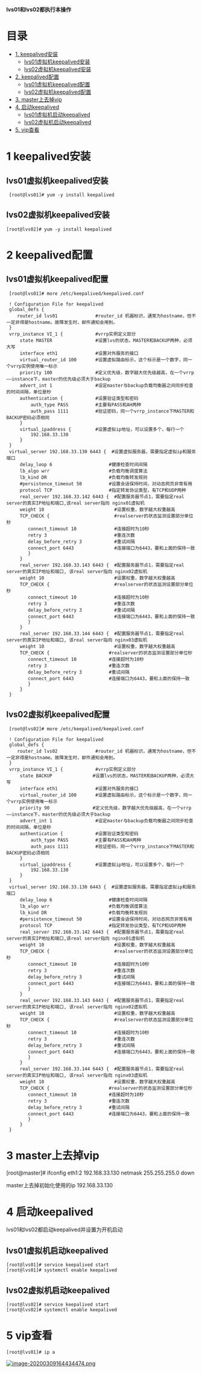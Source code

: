 
**lvs01和lvs02都执行本操作**

# 目录
* [1. keepalived安装](#1-keepalived安装)
  * [lvs01虚拟机keepalived安装](#lvs01虚拟机keepalived安装)
  * [lvs02虚拟机keepalived安装](#lvs02虚拟机keepalived安装)
* [2. keepalived配置](#2-keepalived配置)
  * [lvs01虚拟机keepalived配置](#lvs01虚拟机keepalived配置)
  * [lvs02虚拟机keepalived配置](#lvs02虚拟机keepalived配置)
* [3. master上去掉vip](#3-master上去掉vip)
* [4. 启动keepalived](#4-启动keepalived)
  * [lvs01虚拟机启动keepalived](#lvs01虚拟机启动keepalived)
  * [lvs02虚拟机启动keepalived](#lvs02虚拟机启动keepalived)
* [5. vip查看](#5-vip查看)


# 1 keepalived安装

## lvs01虚拟机keepalived安装
 
     [root@lvs01]# yum -y install keepalived
     
 
## lvs02虚拟机keepalived安装

    [root@lvs02]# yum -y install keepalived


# 2 keepalived配置

## lvs01虚拟机keepalived配置


     [root@lvs01]# more /etc/keepalived/keepalived.conf

     ! Configuration File for keepalived
     global_defs {
        router_id lvs01              #router_id 机器标识，通常为hostname，但不一定非得是hostname。故障发生时，邮件通知会用到。
     }
     vrrp_instance VI_1 {            #vrrp实例定义部分
         state MASTER                #设置lvs的状态，MASTER和BACKUP两种，必须大写 
         interface eth1              #设置对外服务的接口
         virtual_router_id 100       #设置虚拟路由标示，这个标示是一个数字，同一个vrrp实例使用唯一标示 
         priority 100                #定义优先级，数字越大优先级越高，在一个vrrp——instance下，master的优先级必须大于backup
         advert_int 1                #设定master与backup负载均衡器之间同步检查的时间间隔，单位是秒
         authentication {            #设置验证类型和密码
             auth_type PASS          #主要有PASS和AH两种
             auth_pass 1111          #验证密码，同一个vrrp_instance下MASTER和BACKUP密码必须相同
         }
         virtual_ipaddress {         #设置虚拟ip地址，可以设置多个，每行一个
             192.168.33.130
         }
     }
     virtual_server 192.168.33.130 6443 {  #设置虚拟服务器，需要指定虚拟ip和服务端口
         delay_loop 6                     #健康检查时间间隔
         lb_algo wrr                      #负载均衡调度算法
         lb_kind DR                       #负载均衡转发规则
         #persistence_timeout 50          #设置会话保持时间，对动态网页非常有用
         protocol TCP                     #指定转发协议类型，有TCP和UDP两种
         real_server 192.168.33.142 6443 {  #配置服务器节点1，需要指定real server的真实IP地址和端口,该real server指向 nginx01虚拟机 
         weight 10                          #设置权重，数字越大权重越高
         TCP_CHECK {                        #realserver的状态监测设置部分单位秒
            connect_timeout 10              #连接超时为10秒
            retry 3                         #重连次数
            delay_before_retry 3            #重试间隔
            connect_port 6443               #连接端口为6443，要和上面的保持一致
            }
         }
         real_server 192.168.33.143 6443 {  #配置服务器节点1，需要指定real server的真实IP地址和端口, 该real server指向 nginx02虚拟机 
         weight 10                          #设置权重，数字越大权重越高
         TCP_CHECK {                        #realserver的状态监测设置部分单位秒
            connect_timeout 10              #连接超时为10秒
            retry 3                         #重连次数
            delay_before_retry 3            #重试间隔
            connect_port 6443               #连接端口为6443，要和上面的保持一致
            }
         }
         real_server 192.168.33.144 6443 {  #配置服务器节点1，需要指定real server的真实IP地址和端口, 该real server指向 nginx03虚拟机 
         weight 10                          #设置权重，数字越大权重越高
         TCP_CHECK {                      #realserver的状态监测设置部分单位秒
            connect_timeout 10            #连接超时为10秒
            retry 3                       #重连次数
            delay_before_retry 3          #重试间隔
            connect_port 6443             #连接端口为6443，要和上面的保持一致
            }
         }
     }

## lvs02虚拟机keepalived配置


     [root@lvs02]# more /etc/keepalived/keepalived.conf

     ! Configuration File for keepalived
     global_defs {
        router_id lvs02              #router_id 机器标识，通常为hostname，但不一定非得是hostname。故障发生时，邮件通知会用到。
     }
     vrrp_instance VI_1 {            #vrrp实例定义部分
         state BACKUP               #设置lvs的状态，MASTER和BACKUP两种，必须大写 
         interface eth1              #设置对外服务的接口
         virtual_router_id 100       #设置虚拟路由标示，这个标示是一个数字，同一个vrrp实例使用唯一标示 
         priority 90                #定义优先级，数字越大优先级越高，在一个vrrp——instance下，master的优先级必须大于backup
         advert_int 1                #设定master与backup负载均衡器之间同步检查的时间间隔，单位是秒
         authentication {            #设置验证类型和密码
             auth_type PASS          #主要有PASS和AH两种
             auth_pass 1111          #验证密码，同一个vrrp_instance下MASTER和BACKUP密码必须相同
         }
         virtual_ipaddress {         #设置虚拟ip地址，可以设置多个，每行一个
             192.168.33.130
         }
     }
     virtual_server 192.168.33.130 6443 {  #设置虚拟服务器，需要指定虚拟ip和服务端口
         delay_loop 6                     #健康检查时间间隔
         lb_algo wrr                      #负载均衡调度算法
         lb_kind DR                       #负载均衡转发规则
         #persistence_timeout 50          #设置会话保持时间，对动态网页非常有用
         protocol TCP                     #指定转发协议类型，有TCP和UDP两种
         real_server 192.168.33.142 6443 {  #配置服务器节点1，需要指定real server的真实IP地址和端口,该real server指向 nginx01虚拟机 
         weight 10                          #设置权重，数字越大权重越高
         TCP_CHECK {                        #realserver的状态监测设置部分单位秒
            connect_timeout 10              #连接超时为10秒
            retry 3                         #重连次数
            delay_before_retry 3            #重试间隔
            connect_port 6443               #连接端口为6443，要和上面的保持一致
            }
         }
         real_server 192.168.33.143 6443 {  #配置服务器节点1，需要指定real server的真实IP地址和端口, 该real server指向 nginx02虚拟机 
         weight 10                          #设置权重，数字越大权重越高
         TCP_CHECK {                        #realserver的状态监测设置部分单位秒
            connect_timeout 10              #连接超时为10秒
            retry 3                         #重连次数
            delay_before_retry 3            #重试间隔
            connect_port 6443               #连接端口为6443，要和上面的保持一致
            }
         }
         real_server 192.168.33.144 6443 {  #配置服务器节点1，需要指定real server的真实IP地址和端口, 该real server指向 nginx03虚拟机 
         weight 10                          #设置权重，数字越大权重越高
         TCP_CHECK {                      #realserver的状态监测设置部分单位秒
            connect_timeout 10            #连接超时为10秒
            retry 3                       #重连次数
            delay_before_retry 3          #重试间隔
            connect_port 6443             #连接端口为6443，要和上面的保持一致
            }
         }
     }

# 3 master上去掉vip

  [root@master]# ifconfig eth1:2 192.168.33.130 netmask 255.255.255.0 down
  
  master上去掉初始化使用的ip 192.168.33.130
  
# 4 启动keepalived

 lvs01和lvs02都启动keepalived并设置为开机启动
 
## lvs01虚拟机启动keepalived

    [root@lvs01]# service keepalived start
    [root@lvs01]# systemctl enable keepalived

## lvs02虚拟机启动keepalived

    [root@lvs02]# service keepalived start
    [root@lvs02]# systemctl enable keepalived


# 5 vip查看

    [root@lvs01]# ip a
    
 <a href="https://sm.ms/image/YaIUHmMOXc3egBD" target="_blank"><img src="https://i.loli.net/2020/03/09/YaIUHmMOXc3egBD.png" alt="image-20200309164434474.png"></a>
